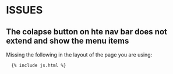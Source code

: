 # ISSUES

## The colapse button on hte nav bar does not extend and show the menu items

Missing the following in the layout of the page you are using:

      {% include js.html %} 
